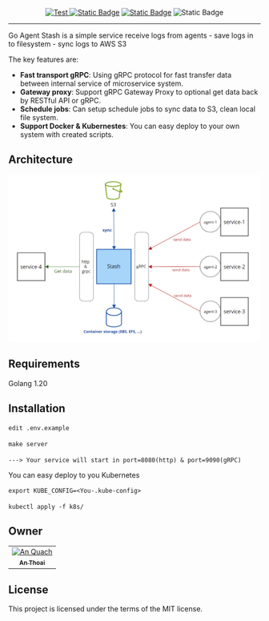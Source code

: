 <p align="center">
	<a href="https://github.com/tiangolo/fastapi/actions?query=workflow%3ATest+event%3Apush+branch%3Amaster" target="_blank">
			<img src="https://github.com/tiangolo/fastapi/workflows/Test/badge.svg?event=push&branch=master" alt="Test">
	</a>
	<a href="https://fastapi.tiangolo.com"><img alt="Static Badge" src="https://img.shields.io/badge/docker-supported-brightgreen?logo=docker"></a>
	<a href="https://fastapi.tiangolo.com"><img alt="Static Badge" src="https://img.shields.io/badge/kubernetes-supported-brightgreen?logo=kubernetes"></a>
	<a><img alt="Static Badge" <img alt="Static Badge" src="https://img.shields.io/badge/golang-1.20-brightgreen?logo=go"></a>
</p>


---
Go Agent Stash is a simple service receive logs from agents - save logs in to filesystem - sync logs to AWS S3

The key features are:
* **Fast transport gRPC**: Using gRPC protocol for fast transfer data between internal service of microservice system.
* **Gateway proxy**: Support gRPC Gateway Proxy to optional get data back by RESTful API or gRPC.
* **Schedule jobs**: Can setup schedule jobs to sync data to S3, clean local file system.
* **Support Docker & Kubernestes**: You can easy deploy to your own system with created scripts.

## Architecture

![Architecture](./architecture.png)

## Requirements
Golang 1.20

## Installation

```console
edit .env.example

make server

---> Your service will start in port=8080(http) & port=9090(gRPC) 
```

You can easy deploy to you Kubernetes

```console
export KUBE_CONFIG=<You-.kube-config>

kubectl apply -f k8s/
```

## Owner

<table>
  <tr>
    <td align="center"><a href="https://github.com/anthoai97"><img src="https://avatars.githubusercontent.com/u/85854989?v=4" width="100px;" alt="An Quach"/><br /><sub><b>An Thoai</b></sub></a><br /></td>
    </tr>
</table>

## License

This project is licensed under the terms of the MIT license.